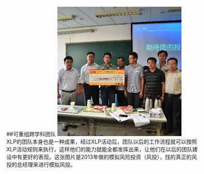 ##可重组跨学科团队
![0](../assets/activity_result/cross_team/00.jpg)
<br>
 XLP的团队本身也是一种成果，经过XLP活动后，团队以后的工作流程就可以按照XLP活动规则来执行，这样他们的能力就能全都发挥出来，让他们在以后的团队建设中有更好的表现。这张图片是2013年做的模拟风险投资（风投），找的真正的风投的总经理来进行模拟风投。
